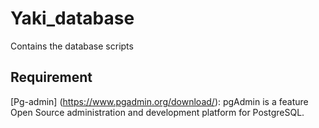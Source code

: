 # Yaki_database

Contains the database scripts

## Requirement

[Pg-admin] (https://www.pgadmin.org/download/): pgAdmin is a feature Open Source administration and development platform for PostgreSQL.